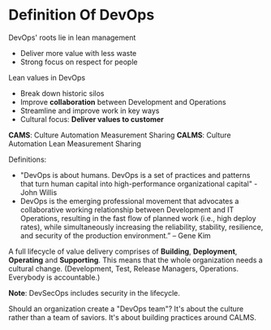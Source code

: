# Definition Of DevOps

DevOps' roots lie in lean management

- Deliver more value with less waste
- Strong focus on respect for people


Lean values in DevOps

- Break down historic silos
- Improve **collaboration** between Development and Operations
- Streamline and improve work in key ways
- Cultural focus: **Deliver values to customer**

**CAMS**: Culture Automation Measurement Sharing
**CALMS**: Culture Automation Lean Measurement Sharing

Definitions:

- "DevOps is about humans. DevOps is a set of practices and patterns that turn human capital into high-performance organizational capital" -John Willis
- DevOps is the emerging professional movement that advocates a collaborative working relationship between Development and IT Operations, resulting in the fast flow of planned work (i.e., high deploy rates), while simultaneously increasing the reliability, stability, resilience, and security of the production environment.” – Gene Kim

A full lifecycle of value delivery comprises of **Building**, **Deployment**, **Operating** and **Supporting**. This means that the whole organization needs a cultural change. (Development, Test, Release Managers, Operations. Everybody is accountable.)

__Note__: DevSecOps includes security in the lifecycle.

Should an organization create a "DevOps team"? It's about the culture rather than a team of saviors. It's about building practices around CALMS.

